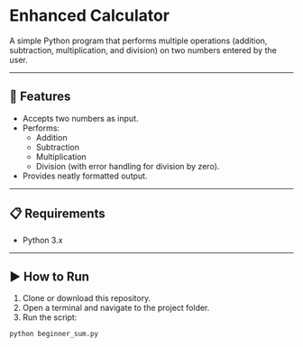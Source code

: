 # Enhanced Calculator

A simple Python program that performs multiple operations (addition, subtraction, multiplication, and division) on two numbers entered by the user.

---

## 🚀 Features
- Accepts two numbers as input.
- Performs:
  - Addition
  - Subtraction
  - Multiplication
  - Division (with error handling for division by zero).
- Provides neatly formatted output.

---

## 📋 Requirements
- Python 3.x

---

## ▶️ How to Run

1. Clone or download this repository.
2. Open a terminal and navigate to the project folder.
3. Run the script:

```bash
python beginner_sum.py

